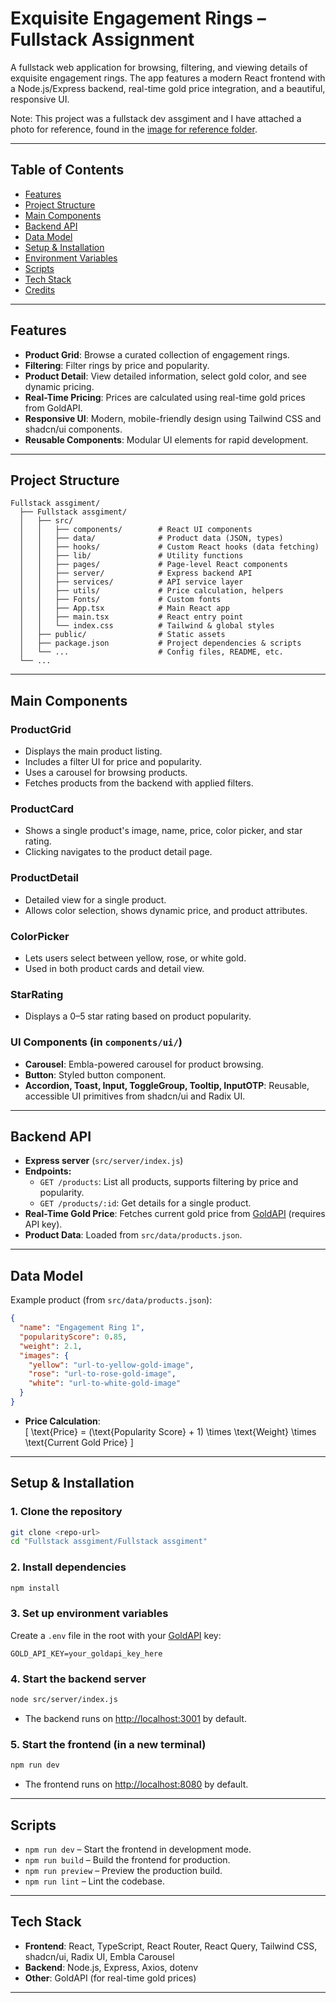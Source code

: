 # Exquisite Engagement Rings – Fullstack Assignment

A fullstack web application for browsing, filtering, and viewing details of exquisite engagement rings. The app features a modern React frontend with a Node.js/Express backend, real-time gold price integration, and a beautiful, responsive UI.

Note: This project was a fullstack dev assgiment and I have attached a photo for reference, found in the [image for reference folder](./Image%20for%20reference/).

---

## Table of Contents

- [Features](#features)
- [Project Structure](#project-structure)
- [Main Components](#main-components)
- [Backend API](#backend-api)
- [Data Model](#data-model)
- [Setup & Installation](#setup--installation)
- [Environment Variables](#environment-variables)
- [Scripts](#scripts)
- [Tech Stack](#tech-stack)
- [Credits](#credits)

---

## Features

- **Product Grid**: Browse a curated collection of engagement rings.
- **Filtering**: Filter rings by price and popularity.
- **Product Detail**: View detailed information, select gold color, and see dynamic pricing.
- **Real-Time Pricing**: Prices are calculated using real-time gold prices from GoldAPI.
- **Responsive UI**: Modern, mobile-friendly design using Tailwind CSS and shadcn/ui components.
- **Reusable Components**: Modular UI elements for rapid development.

---

## Project Structure

```
Fullstack assgiment/
  ├── Fullstack assgiment/
  │   ├── src/
  │   │   ├── components/        # React UI components
  │   │   ├── data/              # Product data (JSON, types)
  │   │   ├── hooks/             # Custom React hooks (data fetching)
  │   │   ├── lib/               # Utility functions
  │   │   ├── pages/             # Page-level React components
  │   │   ├── server/            # Express backend API
  │   │   ├── services/          # API service layer
  │   │   ├── utils/             # Price calculation, helpers
  │   │   ├── Fonts/             # Custom fonts
  │   │   ├── App.tsx            # Main React app
  │   │   ├── main.tsx           # React entry point
  │   │   └── index.css          # Tailwind & global styles
  │   ├── public/                # Static assets
  │   ├── package.json           # Project dependencies & scripts
  │   └── ...                    # Config files, README, etc.
  └── ...
```

---

## Main Components

### ProductGrid
- Displays the main product listing.
- Includes a filter UI for price and popularity.
- Uses a carousel for browsing products.
- Fetches products from the backend with applied filters.

### ProductCard
- Shows a single product's image, name, price, color picker, and star rating.
- Clicking navigates to the product detail page.

### ProductDetail
- Detailed view for a single product.
- Allows color selection, shows dynamic price, and product attributes.

### ColorPicker
- Lets users select between yellow, rose, or white gold.
- Used in both product cards and detail view.

### StarRating
- Displays a 0–5 star rating based on product popularity.

### UI Components (in `components/ui/`)
- **Carousel**: Embla-powered carousel for product browsing.
- **Button**: Styled button component.
- **Accordion, Toast, Input, ToggleGroup, Tooltip, InputOTP**: Reusable, accessible UI primitives from shadcn/ui and Radix UI.

---

## Backend API

- **Express server** (`src/server/index.js`)
- **Endpoints:**
  - `GET /products`: List all products, supports filtering by price and popularity.
  - `GET /products/:id`: Get details for a single product.
- **Real-Time Gold Price**: Fetches current gold price from [GoldAPI](https://www.goldapi.io/) (requires API key).
- **Product Data**: Loaded from `src/data/products.json`.

---

## Data Model

Example product (from `src/data/products.json`):

```json
{
  "name": "Engagement Ring 1",
  "popularityScore": 0.85,
  "weight": 2.1,
  "images": {
    "yellow": "url-to-yellow-gold-image",
    "rose": "url-to-rose-gold-image",
    "white": "url-to-white-gold-image"
  }
}
```

- **Price Calculation**:  
  \[
  \text{Price} = (\text{Popularity Score} + 1) \times \text{Weight} \times \text{Current Gold Price}
  \]

---

## Setup & Installation

### 1. Clone the repository

```bash
git clone <repo-url>
cd "Fullstack assgiment/Fullstack assgiment"
```

### 2. Install dependencies

```bash
npm install
```

### 3. Set up environment variables

Create a `.env` file in the root with your [GoldAPI](https://www.goldapi.io/) key:

```
GOLD_API_KEY=your_goldapi_key_here
```

### 4. Start the backend server

```bash
node src/server/index.js
```
- The backend runs on [http://localhost:3001](http://localhost:3001) by default.

### 5. Start the frontend (in a new terminal)

```bash
npm run dev
```
- The frontend runs on [http://localhost:8080](http://localhost:8080) by default.

---

## Scripts

- `npm run dev` – Start the frontend in development mode.
- `npm run build` – Build the frontend for production.
- `npm run preview` – Preview the production build.
- `npm run lint` – Lint the codebase.

---

## Tech Stack

- **Frontend**: React, TypeScript, React Router, React Query, Tailwind CSS, shadcn/ui, Radix UI, Embla Carousel
- **Backend**: Node.js, Express, Axios, dotenv
- **Other**: GoldAPI (for real-time gold prices)

---
